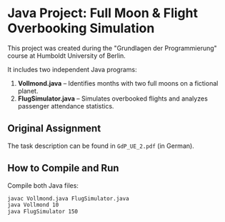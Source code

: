 # Java Project: Full Moon & Flight Overbooking Simulation

This project was created during the "Grundlagen der Programmierung" course at Humboldt University of Berlin.

It includes two independent Java programs:

1. **Vollmond.java** – Identifies months with two full moons on a fictional planet.
2. **FlugSimulator.java** – Simulates overbooked flights and analyzes passenger attendance statistics.

## Original Assignment

The task description can be found in `GdP_UE_2.pdf` (in German).

## How to Compile and Run

Compile both Java files:

```bash
javac Vollmond.java FlugSimulator.java
java Vollmond 10
java FlugSimulator 150
```